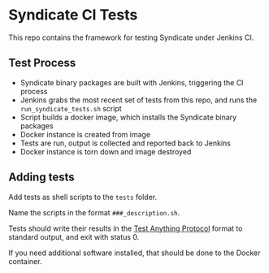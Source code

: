 # Syndicate CI Tests

This repo contains the framework for testing Syndicate under Jenkins CI.

## Test Process

 - Syndicate binary packages are built with Jenkins, triggering the CI process
 - Jenkins grabs the most recent set of tests from this repo, and runs the
   `run_syndicate_tests.sh` script
 - Script builds a docker image, which installs the Syndicate binary packages
 - Docker instance is created from image
 - Tests are run, output is collected and reported back to Jenkins
 - Docker instance is torn down and image destroyed

## Adding tests

Add tests as shell scripts to the `tests` folder.

Name the scripts in the format `###_description.sh`.

Tests should write their results in the [Test Anything
Protocol](http://testanything.org/) format to standard output, and exit with
status 0.

If you need additional software installed, that should be done to the Docker
container.

